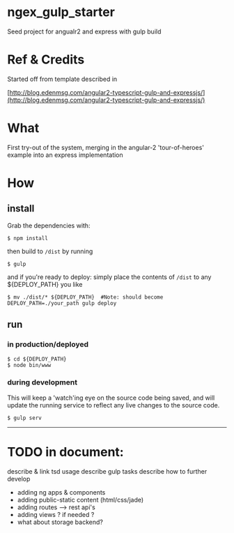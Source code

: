 # ngex_gulp_starter

Seed project for angualr2 and express with gulp build



# Ref & Credits

Started off from template described in

[http://blog.edenmsg.com/angular2-typescript-gulp-and-expressjs/](http://blog.edenmsg.com/angular2-typescript-gulp-and-expressjs/) 


# What

First try-out of the system, merging in the angular-2 'tour-of-heroes' example into an express implementation


# How

## install 
Grab the dependencies with:

```shell
$ npm install
```

then build to ```/dist``` by running 

```shell
$ gulp
```

and if you're ready to deploy: simply place the contents of ```/dist``` to any ${DEPLOY_PATH} you like

```shell
$ mv ./dist/* ${DEPLOY_PATH}  #Note: should become DEPLOY_PATH=./your_path gulp deploy
```

## run
### in production/deployed

``` shell
$ cd ${DEPLOY_PATH}
$ node bin/www
```

### during development

This will keep a 'watch'ing eye on the source code being saved, and will update the running service to reflect any live changes to the source code.

```shell
$ gulp serv
```

----
# TODO in document:

describe & link tsd usage
describe gulp tasks
describe how to further develop
- adding ng apps & components
- adding public-static content (html/css/jade) 
- adding routes --> rest api's
- adding views ? if needed ?
- what about storage backend?
